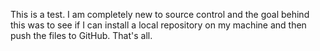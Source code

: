 
This is a test. 
I am completely new to source control and the goal behind this was to see if I can install a local repository on my machine and then push the files to GitHub.
That's all.

